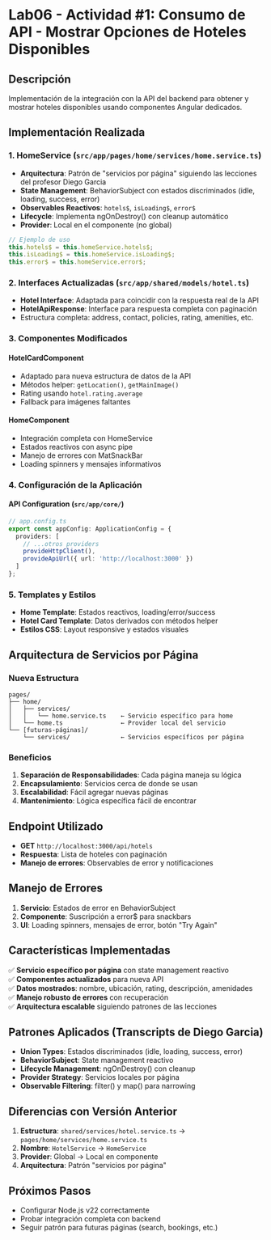 # Lab06 - Actividad #1: Consumo de API - Mostrar Opciones de Hoteles Disponibles

## Descripción
Implementación de la integración con la API del backend para obtener y mostrar hoteles disponibles usando componentes Angular dedicados.

## Implementación Realizada

### 1. HomeService (`src/app/pages/home/services/home.service.ts`)
- **Arquitectura**: Patrón de "servicios por página" siguiendo las lecciones del profesor Diego Garcia
- **State Management**: BehaviorSubject con estados discriminados (idle, loading, success, error)
- **Observables Reactivos**: `hotels$`, `isLoading$`, `error$`
- **Lifecycle**: Implementa ngOnDestroy() con cleanup automático
- **Provider**: Local en el componente (no global)

```typescript
// Ejemplo de uso
this.hotels$ = this.homeService.hotels$;
this.isLoading$ = this.homeService.isLoading$;
this.error$ = this.homeService.error$;
```

### 2. Interfaces Actualizadas (`src/app/shared/models/hotel.ts`)
- **Hotel Interface**: Adaptada para coincidir con la respuesta real de la API
- **HotelApiResponse**: Interface para respuesta completa con paginación
- Estructura completa: address, contact, policies, rating, amenities, etc.

### 3. Componentes Modificados

#### HotelCardComponent
- Adaptado para nueva estructura de datos de la API
- Métodos helper: `getLocation()`, `getMainImage()`
- Rating usando `hotel.rating.average`
- Fallback para imágenes faltantes

#### HomeComponent
- Integración completa con HomeService
- Estados reactivos con async pipe
- Manejo de errores con MatSnackBar
- Loading spinners y mensajes informativos

### 4. Configuración de la Aplicación

#### API Configuration (`src/app/core/`)
```typescript
// app.config.ts
export const appConfig: ApplicationConfig = {
  providers: [
    // ...otros providers
    provideHttpClient(),
    provideApiUrl({ url: 'http://localhost:3000' })
  ]
};
```

### 5. Templates y Estilos
- **Home Template**: Estados reactivos, loading/error/success
- **Hotel Card Template**: Datos derivados con métodos helper
- **Estilos CSS**: Layout responsive y estados visuales

## Arquitectura de Servicios por Página

### Nueva Estructura
```
pages/
├── home/
│   ├── services/
│   │   └── home.service.ts    ← Servicio específico para home
│   └── home.ts                ← Provider local del servicio
└── [futuras-páginas]/
    └── services/              ← Servicios específicos por página
```

### Beneficios
1. **Separación de Responsabilidades**: Cada página maneja su lógica
2. **Encapsulamiento**: Servicios cerca de donde se usan
3. **Escalabilidad**: Fácil agregar nuevas páginas
4. **Mantenimiento**: Lógica específica fácil de encontrar

## Endpoint Utilizado
- **GET** `http://localhost:3000/api/hotels`
- **Respuesta**: Lista de hoteles con paginación
- **Manejo de errores**: Observables de error y notificaciones

## Manejo de Errores
1. **Servicio**: Estados de error en BehaviorSubject
2. **Componente**: Suscripción a error$ para snackbars
3. **UI**: Loading spinners, mensajes de error, botón "Try Again"

## Características Implementadas

✅ **Servicio específico por página** con state management reactivo  
✅ **Componentes actualizados** para nueva API  
✅ **Datos mostrados**: nombre, ubicación, rating, descripción, amenidades  
✅ **Manejo robusto de errores** con recuperación  
✅ **Arquitectura escalable** siguiendo patrones de las lecciones  

## Patrones Aplicados (Transcripts de Diego Garcia)
- **Union Types**: Estados discriminados (idle, loading, success, error)
- **BehaviorSubject**: State management reactivo
- **Lifecycle Management**: ngOnDestroy() con cleanup
- **Provider Strategy**: Servicios locales por página
- **Observable Filtering**: filter() y map() para narrowing

## Diferencias con Versión Anterior
1. **Estructura**: `shared/services/hotel.service.ts` → `pages/home/services/home.service.ts`
2. **Nombre**: `HotelService` → `HomeService`
3. **Provider**: Global → Local en componente
4. **Arquitectura**: Patrón "servicios por página"

## Próximos Pasos
- Configurar Node.js v22 correctamente
- Probar integración completa con backend
- Seguir patrón para futuras páginas (search, bookings, etc.)
